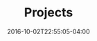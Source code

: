 ---
categories: ["projects"]
date: "2016-10-02T22:55:05-04:00"
tags: ["projects"]
title: "Projects"
showpagemeta: false
---
